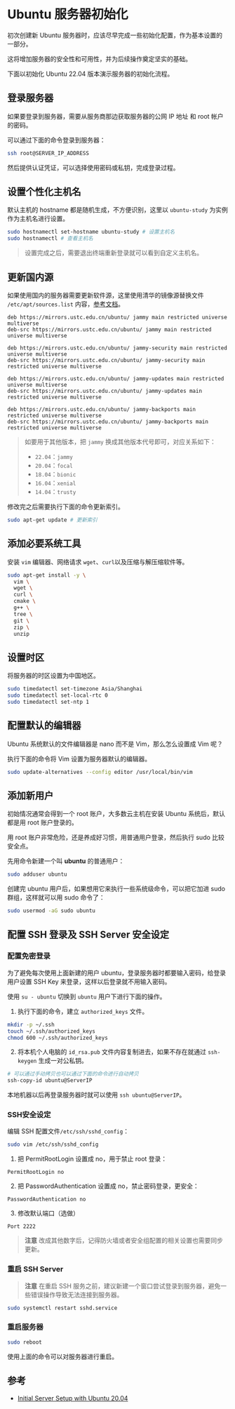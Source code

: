 # Ubuntu 服务器初始化

初次创建新 Ubuntu 服务器时，应该尽早完成一些初始化配置，作为基本设置的一部分。

这将增加服务器的安全性和可用性，并为后续操作奠定坚实的基础。

下面以初始化 Ubuntu 22.04 版本演示服务器的初始化流程。

## 登录服务器

如果要登录到服务器，需要从服务商那边获取服务器的公网 IP 地址 和 root 帐户的密码。

可以通过下面的命令登录到服务器：

```bash
ssh root@SERVER_IP_ADDRESS
```

然后提供认证凭证，可以选择使用密码或私钥，完成登录过程。

## 设置个性化主机名

默认主机的 hostname 都是随机生成，不方便识别，这里以 `ubuntu-study` 为实例作为主机名进行设置。

```bash
sudo hostnamectl set-hostname ubuntu-study # 设置主机名
sudo hostnamectl # 查看主机名
```

> 设置完成之后，需要退出终端重新登录就可以看到自定义主机名。

## 更新国内源

如果使用国内的服务器需要更新软件源，这里使用清华的镜像源替换文件 `/etc/apt/sources.list`
内容，[参考文档](https://mirrors.ustc.edu.cn/help/ubuntu.html?highlight=ubuntu)。

```text
deb https://mirrors.ustc.edu.cn/ubuntu/ jammy main restricted universe multiverse
deb-src https://mirrors.ustc.edu.cn/ubuntu/ jammy main restricted universe multiverse

deb https://mirrors.ustc.edu.cn/ubuntu/ jammy-security main restricted universe multiverse
deb-src https://mirrors.ustc.edu.cn/ubuntu/ jammy-security main restricted universe multiverse

deb https://mirrors.ustc.edu.cn/ubuntu/ jammy-updates main restricted universe multiverse
deb-src https://mirrors.ustc.edu.cn/ubuntu/ jammy-updates main restricted universe multiverse

deb https://mirrors.ustc.edu.cn/ubuntu/ jammy-backports main restricted universe multiverse
deb-src https://mirrors.ustc.edu.cn/ubuntu/ jammy-backports main restricted universe multiverse
```

> 如要用于其他版本，把 `jammy` 换成其他版本代号即可，对应关系如下：
> - `22.04`：`jammy`
> - `20.04`：`focal`
> - `18.04`：`bionic`
> - `16.04`：`xenial`
> - `14.04`：`trusty`

修改完之后需要执行下面的命令更新索引。

```bash
sudo apt-get update # 更新索引
```

## 添加必要系统工具

安装 `vim` 编辑器、网络请求 `wget`、`curl`以及压缩与解压缩软件等。

```bash
sudo apt-get install -y \
  vim \
  wget \
  curl \
  cmake \
  g++ \
  tree \
  git \
  zip \
  unzip
```

## 设置时区

将服务器的时区设置为中国地区。

```bash
sudo timedatectl set-timezone Asia/Shanghai
sudo timedatectl set-local-rtc 0
sudo timedatectl set-ntp 1
```

## 配置默认的编辑器

Ubuntu 系统默认的文件编辑器是 nano 而不是 Vim，那么怎么设置成 Vim 呢？

执行下面的命令将 Vim 设置为服务器默认的编辑器。

```bash
sudo update-alternatives --config editor /usr/local/bin/vim
```

## 添加新用户

初始情况通常会得到一个 root 账户，大多数云主机在安装 Ubuntu 系统后，默认都是用 root 账户登录的。

用 root 账户非常危险，还是养成好习惯，用普通用户登录，然后执行 sudo 比较安全点。

先用命令新建一个叫 **ubuntu** 的普通用户：

```bash
sudo adduser ubuntu
```

创建完 ubuntu 用户后，如果想用它来执行一些系统级命令，可以把它加进 sudo 群组，这样就可以用 sudo 命令了：

```bash
sudo usermod -aG sudo ubuntu
```

## 配置 SSH 登录及 SSH Server 安全设定

### 配置免密登录

为了避免每次使用上面新建的用户 ubuntu，登录服务器时都要输入密码，给登录用户设置 SSH Key 来登录，这样以后登录就不用输入密码。

使用 `su - ubuntu` 切换到 `ubuntu` 用户下进行下面的操作。

1. 执行下面的命令，建立 `authorized_keys` 文件。

```bash
mkdir -p ~/.ssh
touch ~/.ssh/authorized_keys
chmod 600 ~/.ssh/authorized_keys
```

2. 将本机个人电脑的 `id_rsa.pub` 文件内容复制进去，如果不存在就通过 `ssh-keygen` 生成一对公私钥。

```bash
# 可以通过手动拷贝也可以通过下面的命令进行自动拷贝
ssh-copy-id ubuntu@ServerIP
```

本地机器以后再登录服务器时就可以使用 `ssh ubuntu@ServerIP`。

### SSH安全设定

编辑 SSH 配置文件`/etc/ssh/sshd_config`：

```bash
sudo vim /etc/ssh/sshd_config
```

1. 把 PermitRootLogin 设置成 no，用于禁止 root 登录：

```
PermitRootLogin no
```

2. 把 PasswordAuthentication 设置成 no，禁止密码登录，更安全：

```
PasswordAuthentication no
```

3. 修改默认端口（选做）

```
Port 2222
```

> **注意** 改成其他数字后，记得防火墙或者安全组配置的相关设置也需要同步更新。

### 重启 SSH Server

> **注意** 在重启 SSH 服务之前，建议新建一个窗口尝试登录到服务器，避免一些错误操作导致无法连接到服务器。

```bash
sudo systemctl restart sshd.service
```

### 重启服务器

```bash
sudo reboot
```

使用上面的命令可以对服务器进行重启。

## 参考

- [Initial Server Setup with Ubuntu 20.04](https://www.digitalocean.com/community/tutorials/initial-server-setup-with-ubuntu-20-04)